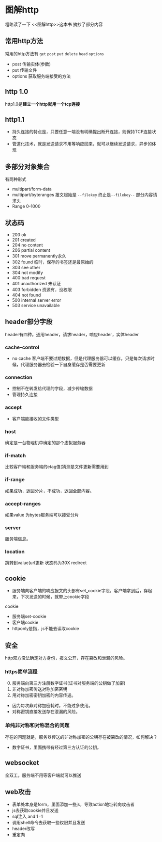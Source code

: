 # 图解http
粗略读了一下 <<图解http>>这本书  摘抄了部分内容

## 常用http方法
常用的http方法有 `get` `post` `put` `delete` `head` `options`
 - post 传输实体(参数)
 - put 传输文件
 - options 获取服务端接受的方法

## http 1.0
http1.0是**建立一个http就用一个tcp连接**

## http1.1
 - 持久连接的特点是，只要任意一端没有明确提出断开连接，则保持TCP连接状态
 - 管道化技术，就是发送请求不用等响应回来，就可以继续发送请求，异步的体现


## 多部分对象集合
有两种形式
 - multipart/form-data
 - multipart/byteranges
报文起始是 `--filekey`  终止是`--filekey--`
部分内容请求头
 - Range 0-1000

## 状态码
 - 200  ok
 - 201  created
 - 204  no content
 - 206  partial content
 - 301  move permanently永久
 - 302  found 临时，保存的书签还是最原始的
 - 303  see other
 - 304  not modify 
 - 400  bad request
 - 401  unauthorized 未认证
 - 403  forbidden 资源有，没权限
 - 404  not found
 - 500  internal server error
 - 503  service unavailable

## header部分字段
header有四种，通用header，请求header，响应header，实体header

### cache-control 
 - no cache 客户端不要过期数据，但是代理服务器可以缓存，只是每次请求时候，代理服务器去检验一下自身缓存是否需要更新

### connection
 - 控制不在转发给代理的字段，减少传输数据
 - 管理持久连接

### accept
- 客户端能接收的文件类型

### host
确定是一台物理机中确定的那个虚拟服务器

### if-match
比较客户端和服务端的etag值(猜测是文件更新需要用到

### if-range
如果成功，返回分片，不成功，返回全部内容。

### accept-ranges
如果value 为bytes服务端可以接受分片

### server
服务端信息。

### location
跳转到value(url更新 状态码为30X redirect

## cookie
 - 服务端向客户端的响应报文的头部有set_cookie字段，客户端拿到后，存起来，下次发送的时候，就带上cookie字段

cookie 
 - 服务端set-cookie
 - 客户端cookie
 - httponly是指，js不能去读取cookie


## 安全
http双方没法确定对方身份，报文公开，存在篡改和泄漏的风险。

### https简单流程
 0. 服务端向第三方注册数字证书(证书对服务端的公钥做了加密)
 1. 非对称加密传送对称加密密钥
 2. 用对称加密密钥加密的内容传送。
 - 因为每次非对称加密耗时，不能过多使用。
 - 对称密钥直接发送存在泄漏的风险。

### 单纯非对称和对称混合的问题
存在的问题就是，服务器传送的非对称加密的公钥存在被篡改的情况，如何解决？
- 数字证书，里面携带有经过第三方认证的公钥。


## websocket
全双工，服务端不用等客户端就可以推送


## web攻击
 - 表单处本身是form，里面添加一些js，导致action地址转向攻击者
 - js去获取cookie并且发送
 - sql注入 and 1=1
 - 调用shell命令去获取一些权限并且发送
 - header改写
 - 重定向
